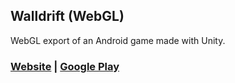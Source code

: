 ## Walldrift (WebGL)  
WebGL export of an Android game made with Unity.  
### <a href="https://terrasic.me/">Website</a> | <a href="https://play.google.com/store/apps/details?id=com.Terrasic.Walldrift&pcampaignid=pcampaignidMKT-Other-global-all-co-prtnr-py-PartBadge-Mar2515-1">Google Play</a>
